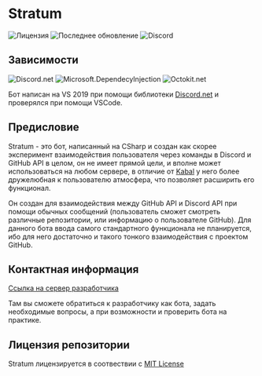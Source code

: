 # Stratum
![Лицензия](https://img.shields.io/github/license/Falcion/Stratum?label=%D0%9B%D0%B8%D1%86%D0%B5%D0%BD%D0%B7%D0%B8%D1%8F&style=flat-square)
![Последнее обновление](https://img.shields.io/github/last-commit/Falcion/Stratum?label=%D0%9F%D0%BE%D1%81%D0%BB%D0%B5%D0%B4%D0%BD%D0%B5%D0%B5%20%D0%BE%D0%B1%D0%BD%D0%BE%D0%B2%D0%BB%D0%B5%D0%BD%D0%B8%D0%B5&style=flat-square)
![Discord](https://img.shields.io/discord/668589564863971358?label=Discord&style=flat-square)

## Зависимости

![Discord.net](https://img.shields.io/badge/Discord.net-2.2.0-brightgreen.svg)
![Microsoft.DependecyInjection](https://img.shields.io/badge/Microsoft.Extensions.DependencyInjection-5.0.0--preview.6.20305.6-brightgreen.svg)
![Octokit.net](https://img.shields.io/badge/Octokit.net-0.48.0-brightgreen.svg)

Бот написан на VS 2019 при помощи библиотеки [Discord.net](https://github.com/discord-net/Discord.Net) и проверялся при помощи VSCode.

## Предисловие

Stratum - это бот, написанный на CSharp и создан как скорее эксперимент взаимодействия пользователя через команды в Discord и GitHub API в целом, он не имеет прямой цели, и вполне может использоваться на любом сервере, в отличие от [Kabal](https://github.com/Avandelta/Kabal) у него более дружелюбная к пользователю атмосфера, что позволяет расширить  его функционал.

Он создан для взаимодействия между GitHub API и Discord API при помощи обычных сообщений (пользователь сможет смотреть различные репозитории, или информацию о пользователе GitHub). Для данного бота ввода самого стандартного функционала не планируется, ибо для него достаточно и такого тонкого взаимодействия с проектом GitHub.

## Контактная информация

[Ссылка на сервер разработчика](https://discord.gg/RAZ7f7x)

Там вы сможете обратиться к разработчику как бота, задать необходимые вопросы, а при возможности и проверить бота на практике.

## Лицензия репозитории

Stratum лицензируется в соотвествии с [MIT License](https://github.com/Falcion/Stratum/blob/master/LICENSE)
